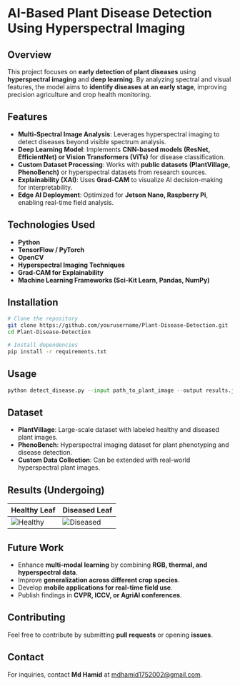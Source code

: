 # AI-Based Plant Disease Detection Using Hyperspectral Imaging

## Overview
This project focuses on **early detection of plant diseases** using **hyperspectral imaging** and **deep learning**. By analyzing spectral and visual features, the model aims to **identify diseases at an early stage**, improving precision agriculture and crop health monitoring.

## Features
- **Multi-Spectral Image Analysis**: Leverages hyperspectral imaging to detect diseases beyond visible spectrum analysis.
- **Deep Learning Model**: Implements **CNN-based models (ResNet, EfficientNet) or Vision Transformers (ViTs)** for disease classification.
- **Custom Dataset Processing**: Works with **public datasets (PlantVillage, PhenoBench)** or hyperspectral datasets from research sources.
- **Explainability (XAI)**: Uses **Grad-CAM** to visualize AI decision-making for interpretability.
- **Edge AI Deployment**: Optimized for **Jetson Nano, Raspberry Pi**, enabling real-time field analysis.

## Technologies Used
- **Python**
- **TensorFlow / PyTorch**
- **OpenCV**
- **Hyperspectral Imaging Techniques**
- **Grad-CAM for Explainability**
- **Machine Learning Frameworks (Sci-Kit Learn, Pandas, NumPy)**

## Installation
```bash
# Clone the repository
git clone https://github.com/yourusername/Plant-Disease-Detection.git
cd Plant-Disease-Detection

# Install dependencies
pip install -r requirements.txt
```

## Usage
```python
python detect_disease.py --input path_to_plant_image --output results.json
```

## Dataset
- **PlantVillage**: Large-scale dataset with labeled healthy and diseased plant images.
- **PhenoBench**: Hyperspectral imaging dataset for plant phenotyping and disease detection.
- **Custom Data Collection**: Can be extended with real-world hyperspectral plant images.

## Results (Undergoing)
| Healthy Leaf | Diseased Leaf |
|-------------|--------------|
| ![Healthy](images/healthy.jpg) | ![Diseased](images/diseased.jpg) |

## Future Work
- Enhance **multi-modal learning** by combining **RGB, thermal, and hyperspectral data**.
- Improve **generalization across different crop species**.
- Develop **mobile applications for real-time field use**.
- Publish findings in **CVPR, ICCV, or AgriAI conferences**.

## Contributing
Feel free to contribute by submitting **pull requests** or opening **issues**.



## Contact
For inquiries, contact **Md Hamid** at mdhamid1752002@gmail.com.
